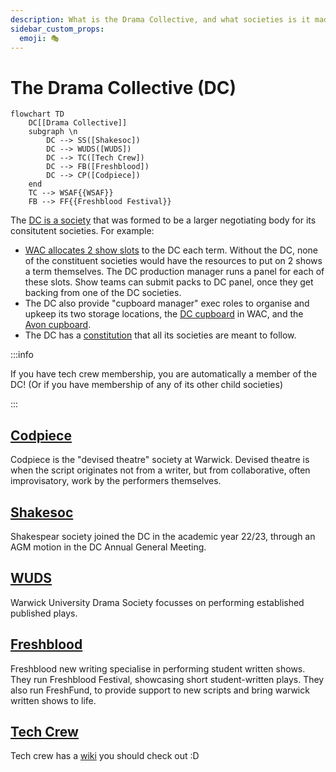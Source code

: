```yaml
---
description: What is the Drama Collective, and what societies is it made up of?
sidebar_custom_props:
  emoji: 🎭
---
```

# The Drama Collective (DC)

```mermaid
flowchart TD
    DC[[Drama Collective]]
    subgraph \n
        DC --> SS([Shakesoc])
        DC --> WUDS([WUDS])
        DC --> TC([Tech Crew])
        DC --> FB([Freshblood])
        DC --> CP([Codpiece])
    end
    TC --> WSAF{{WSAF}}
    FB --> FF{{Freshblood Festival}}
```

The [DC is a society](https://www.warwicksu.com/societies-sports/societies/dramacollective/) that was formed to be a larger negotiating body for its consitutent societies.
For example:

- [WAC allocates 2 show slots](../warwick-drama/shows#wac-show-slots) to the DC each term. Without the DC, none of the constituent societies would have the resources to put on 2 shows a term themselves. The DC production manager runs a panel for each of these slots. Show teams can submit packs to DC panel, once they get backing from one of the DC societies.
- The DC also provide "cupboard manager" exec roles to organise and upkeep its two storage locations, the [DC cupboard](../tech-crew/storage#the-dc-cupboard) in WAC, and the [Avon cupboard](../tech-crew/storage#the-avon-cupboard).
- The DC has a [constitution](https://www.warwicksu.com/resources/dramacollective/Drama-Collective-Constitution-updated-2023/) that all its societies are meant to follow.

:::info

If you have tech crew membership, you are automatically a member of the DC! (Or if you have membership of any of its other child societies)

:::

## [Codpiece](https://www.warwicksu.com/societies-sports/societies/codpiecetheatre/)

Codpiece is the "devised theatre" society at Warwick. Devised theatre is when the script originates not from a writer, but from collaborative, often improvisatory, work by the performers themselves.

## [Shakesoc](https://www.warwicksu.com/societies-sports/societies/shakespeare/)

Shakespear society joined the DC in the academic year 22/23, through an AGM motion in the DC Annual General Meeting.

## [WUDS](https://www.warwicksu.com/societies-sports/societies/wuds/)

Warwick University Drama Society focusses on performing established published plays.

## [Freshblood](https://www.warwicksu.com/societies-sports/societies/freshbloodtheatre/)

Freshblood new writing specialise in performing student written shows. They run Freshblood Festival, showcasing short student-written plays. They also run FreshFund, to provide support to new scripts and bring warwick written shows to life.

## [Tech Crew](https://www.warwicksu.com/societies-sports/societies/techcrew/)

Tech crew has a [wiki](../) you should check out :D
